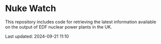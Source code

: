 # Nuke Watch

This repository includes code for retrieving the latest information available on the output of EDF nuclear power plants in the UK.

Last updated: 2024-09-21 11:10